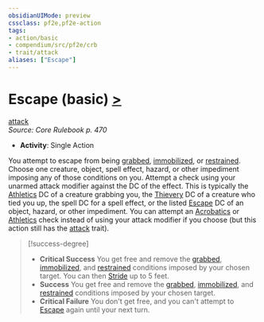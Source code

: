 ```yaml
---
obsidianUIMode: preview
cssclass: pf2e,pf2e-action
tags:
- action/basic
- compendium/src/pf2e/crb
- trait/attack
aliases: ["Escape"]
---
```

# Escape (basic) [>](../core-rulebook/chapter-9-playing-the-game.md#Actions "Single Action")
[attack](../traits/attack.md)  
*Source: Core Rulebook p. 470*  


- **Activity**: Single Action

You attempt to escape from being [grabbed](../conditions.md#Grabbed), [immobilized](../conditions.md#Immobilized), or [restrained](../conditions.md#Restrained). Choose one creature, object, spell effect, hazard, or other impediment imposing any of those conditions on you. Attempt a check using your unarmed attack modifier against the DC of the effect. This is typically the [Athletics](../../Compendium/skills.md#Athletics) DC of a creature grabbing you, the [Thievery](../../Compendium/skills.md#Thievery) DC of a creature who tied you up, the spell DC for a spell effect, or the listed [Escape](../../../..//TTRPGShare-Pathfinder-2E-Vault/rules/actions/escape.md) DC of an object, hazard, or other impediment. You can attempt an [Acrobatics](../../Compendium/skills.md#Acrobatics) or [Athletics](../../Compendium/skills.md#Athletics) check instead of using your attack modifier if you choose (but this action still has the [attack](../traits/attack.md) trait).

> [!success-degree] 
> - **Critical Success** You get free and remove the [grabbed](../conditions.md#Grabbed), [immobilized](../conditions.md#Immobilized), and [restrained](../conditions.md#Restrained) conditions imposed by your chosen target. You can then [Stride](stride.md) up to 5 feet.
> - **Success** You get free and remove the [grabbed](../conditions.md#Grabbed), [immobilized](../conditions.md#Immobilized), and [restrained](../conditions.md#Restrained) conditions imposed by your chosen target.
> - **Critical Failure** You don't get free, and you can't attempt to [Escape](../../../..//TTRPGShare-Pathfinder-2E-Vault/rules/actions/escape.md) again until your next turn.
